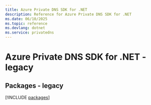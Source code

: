 ```yaml
---
title: Azure Private DNS SDK for .NET
description: Reference for Azure Private DNS SDK for .NET
ms.date: 06/10/2025
ms.topic: reference
ms.devlang: dotnet
ms.service: privatedns
---
```

# Azure Private DNS SDK for .NET - legacy
## Packages - legacy
[!INCLUDE [packages](private-dns-index.md)]